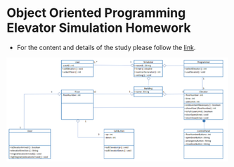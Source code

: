 # Object Oriented Programming Elevator Simulation Homework

* For the content and details of the study please follow the [link](https://academy.patika.dev/courses/oop/odev-elevator).

![Zoo_management](elevator-simulation.png)